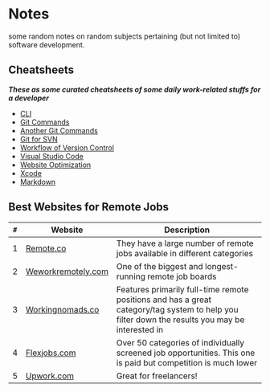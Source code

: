 # Notes
some random notes on random subjects pertaining (but not limited to) software development.

## Cheatsheets

**_These as some curated cheatsheets of some daily work-related stuffs for a developer_**

* [CLI](cheatsheets/CLI-cheat-sheet.pdf)
* [Git Commands](cheatsheets/Git-Cheatsheet.pdf)
* [Another Git Commands](cheatsheets/git-cheatsheet-EN-white.pdf)
* [Git for SVN](cheatsheets/git-for-subversion-cheat-sheet.pdf)
* [Workflow of Version Control](cheatsheets/workflow-of-version-control.pdf)
* [Visual Studio Code](cheatsheets/vs-code_cheat-sheet_windows.pdf)
* [Website Optimization](cheatsheets/website_optimization-cheat-sheet.pdf)
* [Xcode](cheatsheets/xcode-cheat-sheet.pdf)
* [Markdown](cheatsheets/markdown-cheatsheet-online.pdf)

## Best Websites for Remote Jobs
`#` | Website | Description
---|---|---
1|[Remote.co](https://weworkremotely.com/) | They have a large number of remote jobs available in different categories
2|[Weworkremotely.com](https://weworkremotely.com) | One of the biggest and longest-running remote job boards
3|[Workingnomads.co](https://www.workingnomads.co/jobs) | Features primarily full-time remote positions and has a great category/tag system to help you filter down the results you may be interested in
4|[Flexjobs.com](https://www.flexjobs.com/) | Over 50 categories of individually screened job opportunities. This one is paid but competition is much lower
5|[Upwork.com](https://www.upwork.com/) | Great for freelancers!